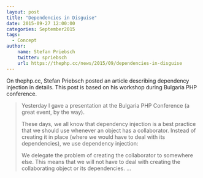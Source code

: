 ```yaml
---
layout: post
title: "Dependencies in Disguise"
date: 2015-09-27 12:00:00
categories: September2015
tags:
  - Concept
author:
    name: Stefan Priebsch
    twitter: spriebsch
    url: https://thephp.cc/news/2015/09/dependencies-in-disguise
---
```


On thephp.cc, Stefan Priebsch posted an article describing dependency injection in details. This post is based on his workshop during Bulgaria PHP conference.

> Yesterday I gave a presentation at the Bulgaria PHP Conference (a great event, by the way).
>
> These days, we all know that dependency injection is a best practice that we should use whenever an object has a collaborator. Instead of creating it in place (where we would have to deal with its dependencies), we use dependency injection:
> 
> We delegate the problem of creating the collaborator to somewhere else. This means that we will not have to deal with creating the collaborating object or its dependencies. ...